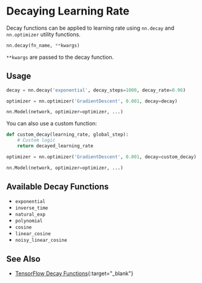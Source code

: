 # Decaying Learning Rate

Decay functions can be applied to learning rate using `nn.decay` and `nn.optimizer` utility functions.

```py
nn.decay(fn_name, **kwargs)
```

`**kwargs` are passed to the decay function.


## Usage

```py
decay = nn.decay('exponential', decay_steps=1000, decay_rate=0.96)

optimizer = nn.optimizer('GradientDescent', 0.001, decay=decay)

nn.Model(network, optimizer=optimizer, ...)
```

You can also use a custom function:

```py
def custom_decay(learning_rate, global_step):
    # Custom logic
    return decayed_learning_rate

optimizer = nn.optimizer('GradientDescent', 0.001, decay=custom_decay)

nn.Model(network, optimizer=optimizer, ...)
```


## Available Decay Functions

- `exponential`
- `inverse_time`
- `natural_exp`
- `polynomial`
- `cosine`
- `linear_cosine`
- `noisy_linear_cosine`


## See Also

- [TensorFlow Decay Functions](https://www.tensorflow.org/api_guides/python/train#Decaying_the_learning_rate){:target="_blank"}
